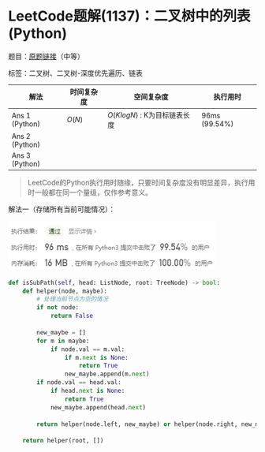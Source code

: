 # LeetCode题解(1137)：二叉树中的列表(Python)

题目：[原题链接](https://leetcode-cn.com/problems/linked-list-in-binary-tree/)（中等）

标签：二叉树、二叉树-深度优先遍历、链表

| 解法           | 时间复杂度 | 空间复杂度                   | 执行用时      |
| -------------- | ---------- | ---------------------------- | ------------- |
| Ans 1 (Python) | $O(N)$     | $O(KlogN)$ : K为目标链表长度 | 96ms (99.54%) |
| Ans 2 (Python) |            |                              |               |
| Ans 3 (Python) |            |                              |               |

>  LeetCode的Python执行用时随缘，只要时间复杂度没有明显差异，执行用时一般都在同一个量级，仅作参考意义。

解法一（存储所有当前可能情况）：

![LeetCode题解(1137)：截图1](LeetCode题解(1137)：截图1.png)

```python
def isSubPath(self, head: ListNode, root: TreeNode) -> bool:
    def helper(node, maybe):
        # 处理当前节点为空的情况
        if not node:
            return False

        new_maybe = []
        for m in maybe:
            if node.val == m.val:
                if m.next is None:
                    return True
                new_maybe.append(m.next)
        if node.val == head.val:
            if head.next is None:
                return True
            new_maybe.append(head.next)

        return helper(node.left, new_maybe) or helper(node.right, new_maybe)

    return helper(root, [])
```
